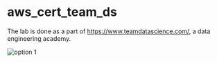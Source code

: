 # aws_cert_team_ds

The lab is done as a part of https://www.teamdatascience.com/, a data engineering academy.

![option 1](https://github.com/eponkratova/aws_cert_team_ds/blob/master/pics/architecture.png)
